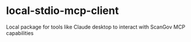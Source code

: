 # local-stdio-mcp-client
Local package for tools like Claude desktop to interact with ScanGov MCP capabilities
